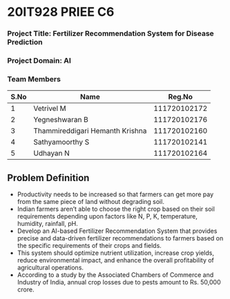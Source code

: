 # 20IT928 PRIEE C6

### Project Title: Fertilizer Recommendation System for Disease Prediction

### Project Domain: AI

### Team Members

| S.No | Name | Reg.No |
| --- | --- | --- |
| 1 | Vetrivel M | 111720102172 |
| 2 | Yegneshwaran B | 111720102176 |
| 3 | Thammireddigari Hemanth Krishna | 111720102160 |
| 4 | Sathyamoorthy S | 111720102141 |
| 5 | Udhayan N | 111720102164 |

## Problem Definition

* Productivity needs to be increased so that farmers can get more pay from the same piece of land without degrading soil.
* Indian farmers aren’t able to choose the right crop based on their soil requirements depending upon factors like N, P, K, temperature, humidity, rainfall, pH.
* Develop an AI-based Fertilizer Recommendation System that provides precise and data-driven fertilizer recommendations to farmers based on the specific requirements of their crops and fields.
* This system should optimize nutrient utilization, increase crop yields, reduce environmental impact, and enhance the overall profitability of agricultural operations.
* According to a study by the Associated Chambers of Commerce and Industry of India, annual crop losses due to pests amount to Rs. 50,000 crore.

